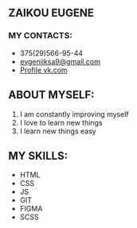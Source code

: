 ## ZAIKOU EUGENE

### MY CONTACTS: 
 * 375(29)566-95-44
 * evgeniiksa9@gmail.com
 * [Profile vk.com](https://vk.com/skailat)

 ## ABOUT MYSELF:

  1. I am constantly improving myself
  2. I love to learn new things
  3. I learn new things easy
  
## MY SKILLS:

  * HTML
  * CSS
  * JS
  * GIT
  * FIGMA
  * SCSS